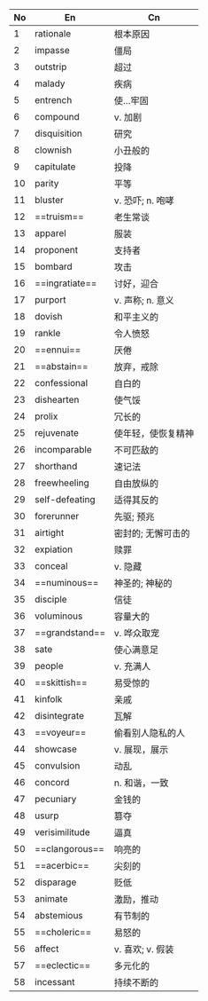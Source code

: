 
| No  | En             | Cn           |
| --- | -------------- | ------------ |
| 1   | rationale      | 根本原因         |
| 2   | impasse        | 僵局           |
| 3   | outstrip       | 超过           |
| 4   | malady         | 疾病           |
| 5   | entrench       | 使…牢固         |
| 6   | compound       | v. 加剧        |
| 7   | disquisition   | 研究           |
| 8   | clownish       | 小丑般的         |
| 9   | capitulate     | 投降           |
| 10  | parity         | 平等           |
| 11  | bluster        | v. 恐吓; n. 咆哮 |
| 12  | ==truism==     | 老生常谈         |
| 13  | apparel        | 服装           |
| 14  | proponent      | 支持者          |
| 15  | bombard        | 攻击           |
| 16  | ==ingratiate== | 讨好，迎合        |
| 17  | purport        | v. 声称; n. 意义 |
| 18  | dovish         | 和平主义的        |
| 19  | rankle         | 令人愤怒         |
| 20  | ==ennui==      | 厌倦           |
| 21  | ==abstain==    | 放弃，戒除        |
| 22  | confessional   | 自白的          |
| 23  | dishearten     | 使气馁          |
| 24  | prolix         | 冗长的          |
| 25  | rejuvenate     | 使年轻，使恢复精神    |
| 26  | incomparable   | 不可匹敌的        |
| 27  | shorthand      | 速记法          |
| 28  | freewheeling   | 自由放纵的        |
| 29  | self-defeating | 适得其反的        |
| 30  | forerunner     | 先驱; 预兆       |
| 31  | airtight       | 密封的; 无懈可击的   |
| 32  | expiation      | 赎罪           |
| 33  | conceal        | v. 隐藏        |
| 34  | ==numinous==   | 神圣的; 神秘的     |
| 35  | disciple       | 信徒           |
| 36  | voluminous     | 容量大的         |
| 37  | ==grandstand== | v. 哗众取宠      |
| 38  | sate           | 使心满意足        |
| 39  | people         | v. 充满人       |
| 40  | ==skittish==   | 易受惊的         |
| 41  | kinfolk        | 亲戚           |
| 42  | disintegrate   | 瓦解           |
| 43  | ==voyeur==     | 偷看别人隐私的人     |
| 44  | showcase       | v. 展现，展示     |
| 45  | convulsion     | 动乱           |
| 46  | concord        | n. 和谐，一致     |
| 47  | pecuniary      | 金钱的          |
| 48  | usurp          | 篡夺           |
| 49  | verisimilitude | 逼真           |
| 50  | ==clangorous== | 响亮的          |
| 51  | ==acerbic==    | 尖刻的          |
| 52  | disparage      | 贬低           |
| 53  | animate        | 激励，推动        |
| 54  | abstemious     | 有节制的         |
| 55  | ==choleric==   | 易怒的          |
| 56  | affect         | v. 喜欢; v. 假装 |
| 57  | ==eclectic==   | 多元化的         |
| 58  | incessant      | 持续不断的        |
